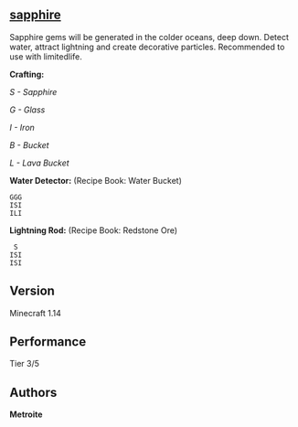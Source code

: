 ## [sapphire](https://minhaskamal.github.io/DownGit/#/home?url=https://github.com/Metroite/datapacks/tree/1.14/sapphire&rootDirectory=false)

Sapphire gems will be generated in the colder oceans, deep down. Detect water, attract lightning and create decorative particles.
Recommended to use with limitedlife.

**Crafting:**

*S - Sapphire*

*G - Glass*

*I - Iron*

*B - Bucket*

*L - Lava Bucket*

**Water Detector:** (Recipe Book: Water Bucket)
```
GGG
ISI
ILI
```

**Lightning Rod:** (Recipe Book: Redstone Ore)
```
 S
ISI
ISI
```

## Version

Minecraft 1.14

## Performance

Tier 3/5

## Authors

**Metroite**
